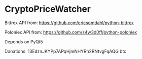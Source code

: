 # CryptoPriceWatcher

Bittrex API from:
https://github.com/ericsomdahl/python-bittrex

Poloniex API from:
https://github.com/s4w3d0ff/python-poloniex

Depends on PyQt5

Donations:
  13EdznJKYPp7APqHjmNHYRh2RNtvgFqAQG btc
